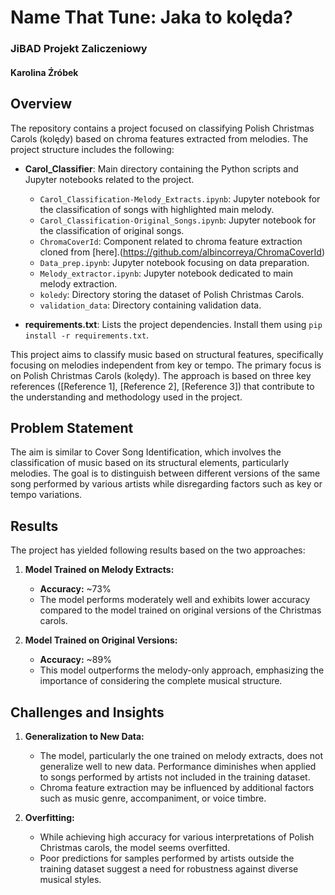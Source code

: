 # Name That Tune: Jaka to kolęda?
### JiBAD Projekt Zaliczeniowy
#### Karolina Źróbek

## Overview

The repository contains a project focused on classifying Polish Christmas Carols (kolędy) based on chroma features extracted from melodies. The project structure includes the following:

- **Carol_Classifier**: Main directory containing the Python scripts and Jupyter notebooks related to the project.
  - `Carol_Classification-Melody_Extracts.ipynb`: Jupyter notebook for the classification of songs with highlighted main melody.
  - `Carol_Classification-Original_Songs.ipynb`: Jupyter notebook for the classification of original songs.
  - `ChromaCoverId`: Component related to chroma feature extraction cloned from [here].(https://github.com/albincorreya/ChromaCoverId)
  - `Data_prep.ipynb`: Jupyter notebook focusing on data preparation.
  - `Melody_extractor.ipynb`: Jupyter notebook dedicated to main melody extraction.
  - `koledy`: Directory storing the dataset of Polish Christmas Carols.
  - `validation_data`: Directory containing validation data.

- **requirements.txt**: Lists the project dependencies. Install them using `pip install -r requirements.txt`.


This project aims to classify music based on structural features, specifically focusing on melodies independent from key or tempo. The primary focus is on Polish Christmas Carols (kolędy). The approach is based on three key references ([Reference 1], [Reference 2], [Reference 3]) that contribute to the understanding and methodology used in the project.

## Problem Statement

The aim is similar to Cover Song Identification, which involves the classification of music based on its structural elements, particularly melodies. The goal is to distinguish between different versions of the same song performed by various artists while disregarding factors such as key or tempo variations.

## Results

The project has yielded following results based on the two approaches:

1. **Model Trained on Melody Extracts:**
   - **Accuracy:** ~73%
   - The model performs moderately well and exhibits lower accuracy compared to the model trained on original versions of the Christmas carols.
   
2. **Model Trained on Original Versions:**
   - **Accuracy:** ~89%
   - This model outperforms the melody-only approach, emphasizing the importance of considering the complete musical structure.

## Challenges and Insights

1. **Generalization to New Data:**
   - The model, particularly the one trained on melody extracts, does not generalize well to new data. Performance diminishes when applied to songs performed by artists not included in the training dataset.
   - Chroma feature extraction may be influenced by additional factors such as music genre, accompaniment, or voice timbre.

2. **Overfitting:**
   - While achieving high accuracy for various interpretations of Polish Christmas carols, the model seems overfitted.
   - Poor predictions for samples performed by artists outside the training dataset suggest a need for robustness against diverse musical styles.

